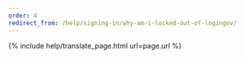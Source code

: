 ```yaml
---
order: 4
redirect_from: /help/signing-in/why-am-i-locked-out-of-logingov/
---
```


{% include help/translate_page.html url=page.url %}
